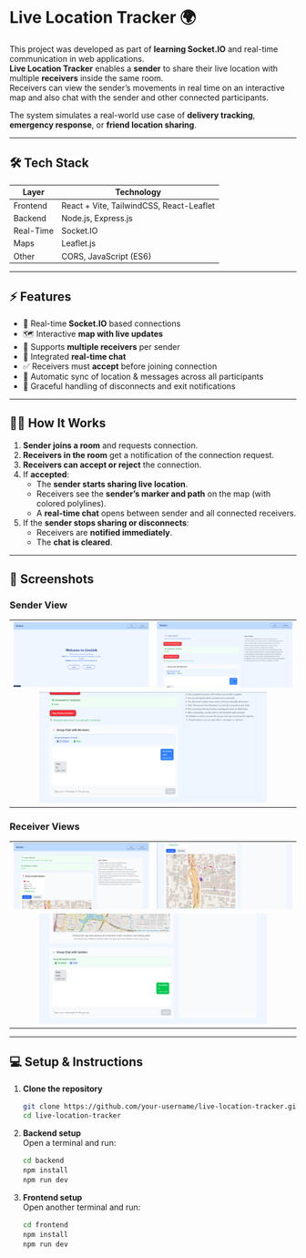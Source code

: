 # Live Location Tracker 🌍

This project was developed as part of **learning Socket.IO** and real-time communication in web applications.  
**Live Location Tracker** enables a **sender** to share their live location with multiple **receivers** inside the same room.  
Receivers can view the sender’s movements in real time on an interactive map and also chat with the sender and other connected participants.  

The system simulates a real-world use case of **delivery tracking**, **emergency response**, or **friend location sharing**.  

---

## 🛠️ Tech Stack  
| Layer         | Technology |
|---------------|------------|
| Frontend      | React + Vite, TailwindCSS, React-Leaflet |
| Backend       | Node.js, Express.js |
| Real-Time     | Socket.IO |
| Maps          | Leaflet.js |
| Other         | CORS, JavaScript (ES6) |

---

## ⚡ Features  
- 🔗 Real-time **Socket.IO** based connections  
- 🗺️ Interactive **map with live updates**  
- 👥 Supports **multiple receivers** per sender  
- 💬 Integrated **real-time chat**  
- ✅ Receivers must **accept** before joining connection  
- 📡 Automatic sync of location & messages across all participants  
- 🛑 Graceful handling of disconnects and exit notifications  

---

## 🧑‍💻 How It Works  

1. **Sender joins a room** and requests connection.  
2. **Receivers in the room** get a notification of the connection request.  
3. **Receivers can accept or reject** the connection.  
4. If **accepted**:  
   - The **sender starts sharing live location**.  
   - Receivers see the **sender’s marker and path** on the map (with colored polylines).  
   - A **real-time chat** opens between sender and all connected receivers.  
5. If the **sender stops sharing or disconnects**:  
   - Receivers are **notified immediately**.  
   - The **chat is cleared**.  

---

## 📸 Screenshots  

### Sender View  
<table>
  <tr>
    <td><img src="media/pic1.png" width="400" /></td>
    <td><img src="media/pic5.png" width="400" /></td>
  </tr>
  <tr>
    <td colspan="2" style="text-align:center;"><img src="media/pic6.png" width="400" /></td>
  </tr>
</table>


### Receiver Views  
<table>
  <tr>
    <td><img src="media/pic2.png" width="400" /></td>
    <td><img src="media/pic3.png" width="400" /></td>
  </tr>
  <tr>
    <td colspan="2" style="text-align:center;"><img src="media/pic4.png" width="400" /></td>
  </tr>
</table>

---

## 💻 Setup & Instructions  

1. **Clone the repository**  
   ```bash
   git clone https://github.com/your-username/live-location-tracker.git
   cd live-location-tracker
   ```

2. **Backend setup**  
   Open a terminal and run:  
   ```bash
   cd backend
   npm install
   npm run dev
   ```

3. **Frontend setup**  
   Open another terminal and run:  
   ```bash
   cd frontend
   npm install
   npm run dev
   ```




